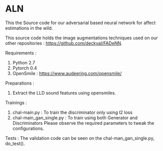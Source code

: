 # ALN
This the Source code for our adversarial based neural network for affect estimations in the wild. 

This source code holds the image augmentations techniques used on our other repositories : https://github.com/deckyal/FADeNN. 

Requirements : 
  1. Python 2.7
  2. Pytorch 0.4
  3. OpenSmile : https://www.audeering.com/opensmile/

Preparations : 
  1. Extract the LLD sound features using opensmiles. 

Trainings : 
  1. chal-main.py : To train the discriminator only using l2 loss
  2. chal-main_gan_single.py : To train using both Generator and Discriminators 
  Please observe the required parameters to tweak the configurations.
  
Tests : 
  The validation code can be seen on the chal-man_gan_single.py, do_test().
